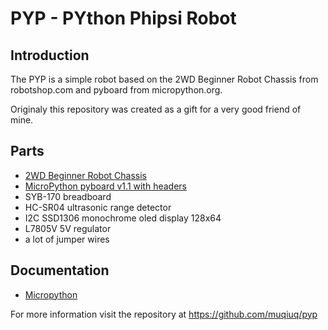 # PYP - PYthon Phipsi Robot

## Introduction
The PYP is a simple robot based on the 2WD Beginner Robot Chassis from robotshop.com and pyboard from micropython.org. 

Originaly this repository was created as a gift for a very good friend of mine.

## Parts
 - [2WD Beginner Robot Chassis](http://www.robotshop.com/ca/en/2wd-beginner-robot-chassis.html)
 - [MicroPython pyboard v1.1 with headers](https://store.micropython.org/store/#/products/PYBv1_1H)
 - SYB-170 breadboard
 - HC-SR04 ultrasonic range detector
 - I2C SSD1306 monochrome oled display 128x64
 - L7805V 5V regulator
 - a lot of jumper wires

## Documentation
 - [Micropython](http://docs.micropython.org/en/latest/pyboard/)

For more information visit the repository at https://github.com/muqiuq/pyp
